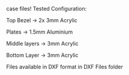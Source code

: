case files!
Tested Configuration:

Top Bezel -> 2x 3mm Acrylic

Plates -> 1.5mm Aluminium

Middle layers -> 3mm Acrylic

Bottom Layer -> 3mm Acrylic

Files available in DXF format in DXF Files folder
